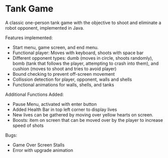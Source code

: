 # Tank Game

A classic one-person tank game with the objective to shoot and eliminate a robot opponent, implemented in Java.

Features implemented:

- Start menu, game screen, and end menu. 
- Functional player: Moves with keyboard, shoots with space bar
- Different opponent types: dumb (moves in circle, shoots randomly), bomb (tank that follows the player, attempting to crash into them), and cushion (moves to shoot and tries to avoid player)
- Bound checking to prevent off-screen movement
- Collission detection for player, opponent, walls and shells
- Functional animations for walls, shells, and tanks

Additional Functions Added:

- Pause Menu, activated with enter button
- Added Health Bar in top left corner to display lives
- New lives can be gathered by moving over yellow hearts on screen.
- Boosts: item on screen that can be moved over by the player to increase speed of shots

Bugs:

- Game Over Screen Stalls
- Error with upgrade animation

